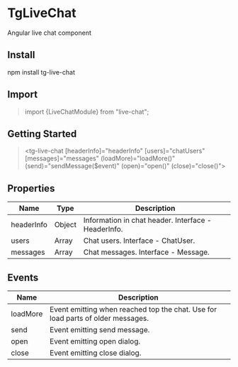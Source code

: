# TgLiveChat

Angular live chat component
## Install

npm install tg-live-chat

## Import

> import {LiveChatModule} from "live-chat";

## Getting Started

> <tg-live-chat [headerInfo]="headerInfo" [users]="chatUsers" [messages]="messages"
(loadMore)="loadMore()"
(send)="sendMessage($event)"
(open)="open()"
(close)="close()"></tg-live-chat>

## Properties

| Name       | Type   | Description                                         |
|------------|--------|-----------------------------------------------------|
| headerInfo | Object | Information in chat header. Interface - HeaderInfo. |
| users      | Array  | Chat users. Interface - ChatUser.                   |
| messages   | Array  | Chat messages. Interface - Message.                 |

## Events

| Name     | Description                                                                     |
|----------|---------------------------------------------------------------------------------|
| loadMore | Event emitting when reached top the chat. Use for load parts of older messages. |
| send     | Event emitting send message.                                                    |
| open     | Event emitting open dialog.                                                     |
| close    | Event emitting close dialog.                                                    |

